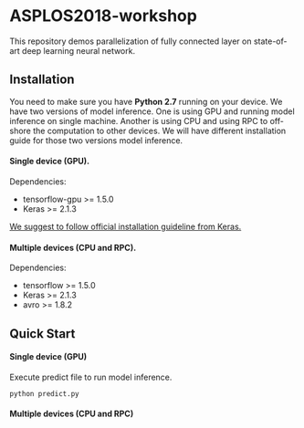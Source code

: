 # ASPLOS2018-workshop
This repository demos parallelization of fully connected layer on state-of-art 
deep learning neural network.

## Installation
You need to make sure you have <b>Python 2.7</b> running on your device. We have
two versions of model inference. One is using GPU and running model inference on
single machine. Another is using CPU and using RPC to off-shore the computation
to other devices. We will have different installation guide for those two versions
model inference. 

#### Single device (GPU).

Dependencies:
* tensorflow-gpu >= 1.5.0
* Keras >= 2.1.3

[We suggest to follow official installation guideline from Keras.](https://github.com/keras-team/keras)

#### Multiple devices (CPU and RPC).

Dependencies:
* tensorflow >= 1.5.0
* Keras >= 2.1.3
* avro >= 1.8.2

## Quick Start

#### Single device (GPU)
Execute predict file to run model inference. 
```
python predict.py
```

#### Multiple devices (CPU and RPC)